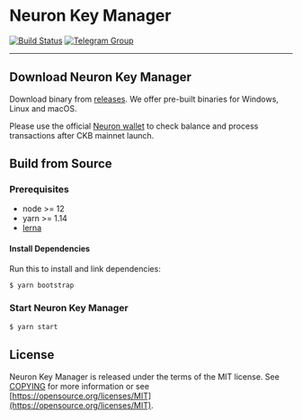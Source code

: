 # Neuron Key Manager

[![Build Status](https://dev.azure.com/nervosnetwork/neuron-key-manager/_apis/build/status/nervosnetwork.neuron-key-manager?branchName=develop)](https://dev.azure.com/nervosnetwork/neuron-key-manager/_build/latest?definitionId=11&branchName=develop)
[![Telegram Group](https://cdn.rawgit.com/Patrolavia/telegram-badge/8fe3382b/chat.svg)](https://t.me/nervos_ckb_dev)

---

## Download Neuron Key Manager

Download binary from [releases](https://github.com/nervosnetwork/neuron-key-manager/releases). We offer pre-built binaries for Windows, Linux and macOS.

Please use the official [Neuron wallet](https://github.com/nervosnetwork/neuron) to check balance and process transactions after CKB mainnet launch.

## Build from Source

### Prerequisites

* node >= 12
* yarn >= 1.14
* [lerna](https://github.com/lerna/lerna/)

#### Install Dependencies

Run this to install and link dependencies:

```sh
$ yarn bootstrap
```

### Start Neuron Key Manager

```sh
$ yarn start
```

## License

Neuron Key Manager is released under the terms of the MIT license. See [COPYING](COPYING) for more information or see [https://opensource.org/licenses/MIT](https://opensource.org/licenses/MIT).
